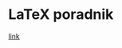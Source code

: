# LaTeX poradnik
[link](http://htmlpreview.github.io/?https://github.com/PanPeople/some_projects/blob/master/LaTeX_poradnik/LaTeX_poradnik.html)


